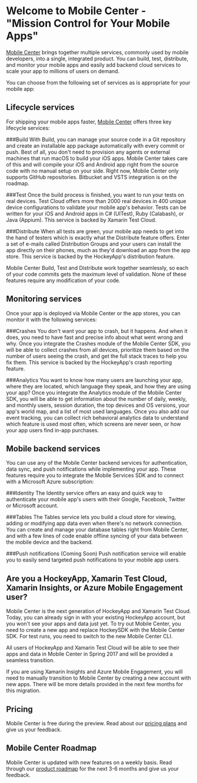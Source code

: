 # Welcome to Mobile Center - "Mission Control for Your Mobile Apps"

[Mobile Center](https://mobile.azure.com) brings together multiple services, commonly used by mobile developers, into a single, integrated product. You can build, test, distribute, and monitor your mobile apps and easily add backend cloud services to scale your app to millions of users on demand.

You can choose from the following set of services as is appropriate for your mobile app:

## Lifecycle services

For shipping your mobile apps faster, [Mobile Center](https://mobile.azure.com) offers three key lifecycle services:

###Build
With Build, you can manage your source code in a Git repository and create an installable app package automatically with every commit or push. Best of all, you don't need to provision any agents or external machines that run macOS to build your iOS apps. Mobile Center takes care of this and will compile your iOS and Android app right from the source code with no manual setup on your side. Right now, Mobile Center only supports GitHub repositories. Bitbucket and VSTS integration is on the roadmap.

###Test
Once the build process is finished, you want to run your tests on real devices. Test Cloud offers more than 2000 real devices in 400 unique device configurations to validate your mobile app's behavior. Tests can be written for your iOS and Android apps in C# (UITest), Ruby (Calabash), or Java (Appium). This service is backed by Xamarin Test Cloud.

###Distribute
When all tests are green, your mobile app needs to get into the hand of testers which is exactly what the Distribute feature offers. Enter a set of e-mails called Distribution Groups and your users can install the app directly on their phones, much as they'd download an app from the app store. This service is backed by the HockeyApp's distribution feature.

Mobile Center Build, Test and Distribute work together seamlessly, so each of your code commits gets the maximum level of validation. None of these features require any modification of your code.

## Monitoring services

Once your app is deployed via Mobile Center or the app stores, you can monitor it with the following services:

###Crashes
You don't want your app to crash, but it happens. And when it does, you need to have fast and precise info about what went wrong and why. Once you integrate the Crashes module of the Mobile Center SDK, you will be able to collect crashes from all devices, prioritize them based on the number of users seeing the crash, and get the full stack traces to help you fix them. This service is backed by the HockeyApp's crash reporting feature.

###Analytics
You want to know how many users are launching your app, where they are located, which language they speak, and how they are using your app? Once you integrate the Analytics module of the Mobile Center SDK, you will be able to get information about the number of daily, weekly, and monthly users, session duration, the top devices and OS versions, your app's world map, and a list of most used languages. Once you also add our event tracking, you can collect rich behavioral analytics data to understand which feature is used most often, which screens are never seen, or how your app users find in-app purchases.

## Mobile backend services

You can use any of the Mobile Center backend services for authentication, data sync, and push notifications while implementing your app. These features require you to integrate the Mobile Services SDK and to connect with a Microsoft Azure subscription:

###Identity
The Identity service offers an easy and quick way to authenticate your mobile app's users with their Google, Facebook, Twitter or Microsoft account.

###Tables
The Tables service lets you build a cloud store for viewing, adding or modifying app data even when there's no network connection. You can create and manage your database tables right from Mobile Center, and with a few lines of code enable offline syncing of your data between the mobile device and the backend.

###Push notifications (Coming Soon)
Push notification service will enable you to easily send targeted push notifications to your mobile app users.

## Are you a HockeyApp, Xamarin Test Cloud, Xamarin Insights, or Azure Mobile Engagement user?

Mobile Center is the next generation of HockeyApp and Xamarin Test Cloud. Today, you can already sign in with your existing HockeyApp account, but you won't see your apps and data just yet. To try out Mobile Center, you need to create a new app and replace HockeySDK with the Mobile Center SDK. For test runs, you need to switch to the new Mobile Center CLI.

All users of HockeyApp and Xamarin Test Cloud will be able to see their apps and data in Mobile Center in Spring 2017 and will be provided a seamless transition.

If you are using Xamarin Insights and Azure Mobile Engagement, you will need to manually transition to Mobile Center by creating a new account with new apps. There will be more details provided in the next few months for this migration.

## Pricing

Mobile Center is free during the preview. Read about our [pricing plans](general/pricing.md) and give us your feedback.

## Mobile Center Roadmap

Mobile Center is updated with new features on a weekly basis. Read through our [product roadmap](general/roadmap.md) for the next 3-6 months and give us your feedback.
